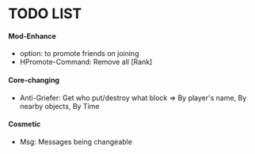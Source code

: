 # TODO LIST  

#### Mod-Enhance
- option: to promote friends on joining  
- HPromote-Command: Remove all [Rank]

#### Core-changing
- Anti-Griefer: Get who put/destroy what block => By player's name, By nearby objects, By Time

#### Cosmetic
- Msg: Messages being changeable


